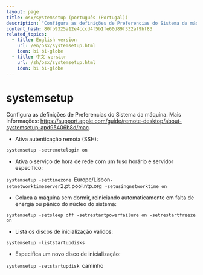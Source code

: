 ```yaml
---
layout: page
title: osx/systemsetup (português (Portugal))
description: "Configura as definições de Preferencias do Sistema da máquina."
content_hash: 80fb9325a12e4cccd4f5b1fe60d89f332af9bf83
related_topics:
  - title: English version
    url: /en/osx/systemsetup.html
    icon: bi bi-globe
  - title: 中文 version
    url: /zh/osx/systemsetup.html
    icon: bi bi-globe
---
```

# systemsetup

Configura as definições de Preferencias do Sistema da máquina.
Mais informações: <https://support.apple.com/guide/remote-desktop/about-systemsetup-apd95406b8d/mac>.

- Ativa autenticação remota (SSH):

`systemsetup -setremotelogin on`

- Ativa o serviço de hora de rede com um fuso horário e servidor específico:

`systemsetup -settimezone `<span class="tldr-var badge badge-pill bg-dark-lm bg-white-dm text-white-lm text-dark-dm font-weight-bold">Europe/Lisbon</span>` -setnetworktimeserver `<span class="tldr-var badge badge-pill bg-dark-lm bg-white-dm text-white-lm text-dark-dm font-weight-bold">2.pt.pool.ntp.org</span>` -setusingnetworktime on`

- Colaca a máquina sem dormir, reiniciando automaticamente em falta de energia ou pânico do núcleo do sistema:

`systemsetup -setsleep off -setrestartpowerfailure on -setrestartfreeze on`

- Lista os discos de inicialização validos:

`systemsetup -liststartupdisks`

- Especifica um novo disco de inicialização:

`systemsetup -setstartupdisk `<span class="tldr-var badge badge-pill bg-dark-lm bg-white-dm text-white-lm text-dark-dm font-weight-bold">caminho</span>
